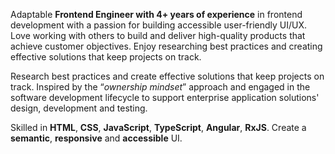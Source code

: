 Adaptable **Frontend Engineer with 4+ years of experience** in frontend development with a passion for building accessible user-friendly UI/UX. Love working with others to build and deliver high-quality products that achieve customer objectives. Enjoy researching best practices and creating effective solutions that keep projects on track. 

Research best practices and create effective solutions that keep projects on track. Inspired by the “_ownership mindset_” approach and engaged in the software development lifecycle to support enterprise application solutions' design, development and testing.

Skilled in **HTML**, **CSS**, **JavaScript**, **TypeScript**, **Angular**, **RxJS**. Create a **semantic**, **responsive** and **accessible** UI.
